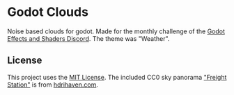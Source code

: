 # Godot Clouds
Noise based clouds for godot. Made for the monthly challenge of the [Godot Effects and Shaders Discord](https://discord.gg/HX4xAGaGjm). The theme was "Weather".

## License
This project uses the [MIT License](LICENSE).
The included CC0 sky panorama ["Freight Station"](https://hdrihaven.com/hdri/?c=urban&h=freight_station) is from [hdrihaven.com](https://hdrihaven.com/).
